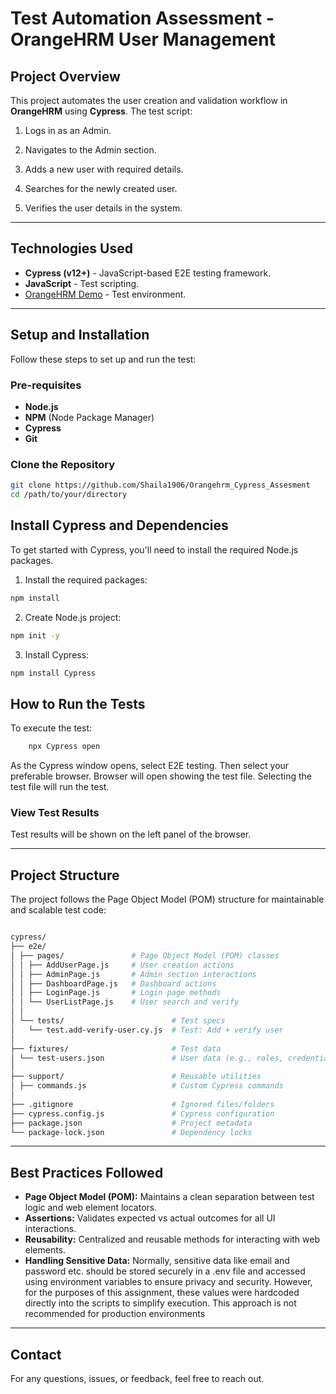 # Test Automation Assessment - OrangeHRM User Management

## **Project Overview**

This project automates the user creation and validation workflow in **OrangeHRM** using **Cypress**. The test script:

1. Logs in as an Admin.

2. Navigates to the Admin section.

3. Adds a new user with required details.

4. Searches for the newly created user.

5. Verifies the user details in the system.

---

## **Technologies Used**

- **Cypress (v12+)** - JavaScript-based E2E testing framework.
- **JavaScript** - Test scripting.
- [OrangeHRM Demo](opensource-demo.orangehrmlive.com) - Test environment.

---

## **Setup and Installation**

Follow these steps to set up and run the test:

### **Pre-requisites**

- **Node.js**
- **NPM** (Node Package Manager)
- **Cypress**
- **Git**

### **Clone the Repository**

```bash
git clone https://github.com/Shaila1906/Orangehrm_Cypress_Assesment
cd /path/to/your/directory


```

## **Install Cypress and Dependencies**

To get started with Cypress, you'll need to install the required Node.js packages.

1. Install the required packages:

```bash
npm install

```
2. Create Node.js project:

```bash
npm init -y

```
3. Install Cypress:

```bash
npm install Cypress

```

## **How to Run the Tests**

To execute the test:

```bash
    npx Cypress open

```
As the Cypress window opens, select E2E testing. Then select your preferable browser. Browser will open showing the test file. Selecting the test file will run the test.


### **View Test Results**

Test results will be shown on the left panel of the browser.


---

## **Project Structure**

The project follows the Page Object Model (POM) structure for maintainable and scalable test code:

```bash

cypress/
├── e2e/
│ ├── pages/               # Page Object Model (POM) classes
│ │ ├── AddUserPage.js     # User creation actions
│ │ ├── AdminPage.js       # Admin section interactions
│ │ ├── DashboardPage.js   # Dashboard actions
│ │ ├── LoginPage.js       # Login page methods
│ │ └── UserListPage.js    # User search and verify
│ │
│ └── tests/                        # Test specs
│   └── test.add-verify-user.cy.js  # Test: Add + verify user
│
├── fixtures/                       # Test data
│ └── test-users.json               # User data (e.g., roles, credentials)
│
├── support/                        # Reusable utilities
│ ├── commands.js                   # Custom Cypress commands
│
├── .gitignore                      # Ignored files/folders
├── cypress.config.js               # Cypress configuration
├── package.json                    # Project metadata
└── package-lock.json               # Dependency locks

```

---

## **Best Practices Followed**

- **Page Object Model (POM):** Maintains a clean separation between test logic and  web element locators.
- **Assertions:** Validates expected vs actual outcomes for all UI interactions.
- **Reusability:** Centralized and reusable methods for interacting with web elements.
- **Handling Sensitive Data:**
   Normally, sensitive data like email and password etc. should be stored securely in a .env file and accessed using environment variables to ensure privacy and security. However, for the purposes of this assignment, these values were hardcoded directly into the scripts to simplify execution. This approach is not recommended for production environments

---



## **Contact**

For any questions, issues, or feedback, feel free to reach out.